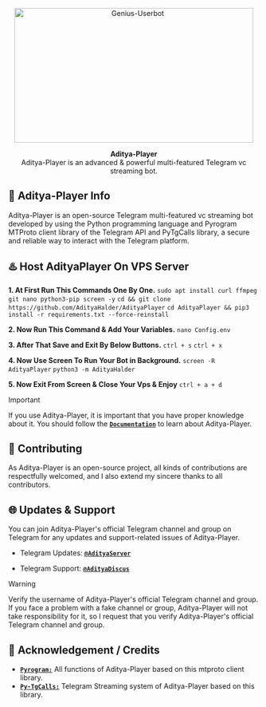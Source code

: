 <p align="center">
<a href="https://github.com/AdityaHalder/Aditya-Player"><img src="https://graph.org/file/918101d0ad6b1207e6201.png" height="270" width="480" alt="Genius-Userbot"/></a>
</p>

<p align="center">
<b>Aditya-Player</b><br/>
Aditya-Player is an advanced & powerful multi-featured Telegram vc streaming bot.
</p>

<h2>🤖 Aditya-Player Info</h2>
<p title="Aditya-Player">Aditya-Player is an open-source Telegram multi-featured vc streaming bot developed by using the Python programming language and Pyrogram MTProto client library of the Telegram API and PyTgCalls library, a secure and reliable way to interact with the Telegram platform.</p>

<h2>♨️ Host AdityaPlayer On VPS Server</h2>

**1. At First Run This Commands One By One.**
`sudo apt install curl ffmpeg git nano python3-pip screen -y`
```cd && git clone https://github.com/AdityaHalder/AdityaPlayer```
```cd AdityaPlayer && pip3 install -r requirements.txt --force-reinstall```

**2. Now Run This Command & Add Your Variables.**
```nano Config.env```

**3. After That Save and Exit By Below Buttons.**
```ctrl + s```
```ctrl + x```

**4. Now Use Screen To Run Your Bot in Background.**
```screen -R AdityaPlayer```
```python3 -m AdityaHalder```

**5. Now Exit From Screen & Close Your Vps & Enjoy**
```ctrl + a + d```


> [!IMPORTANT]
> If you use Aditya-Player, it is important that you have proper knowledge about it. You should follow the [**`Documentation`**](https://t.me/adityaserver) to learn about Aditya-Player.

<h2>🤝 Contributing</h2>
<p title="Contributing">As Aditya-Player is an open-source project, all kinds of contributions are respectfully welcomed, and I also extend my sincere thanks to all contributors.</p>

<h2>🌐 Updates & Support</h2>
<p title="Support">You can join Aditya-Player's official Telegram channel and group on Telegram for any updates and support-related issues of Aditya-Player.</p>

- Telegram Updates: [**`@AdityaServer`**](https://t.me/adityaserver)

- Telegram Support: [**`@AdityaDiscus`**](https://t.me/adityadiscus)
> [!WARNING]  
> Verify the username of Aditya-Player's official Telegram channel and group. If you face a problem with a fake channel or group, Aditya-Player will not take responsibility for it, so I request that you verify Aditya-Player's official Telegram channel and group.


<h2>📑 Acknowledgement / Credits</h2>

- [**`Pyrogram:`**](https://github.com/pyrogram) All functions of Aditya-Player based on this mtproto client library.
- [**`Py-TgCalls:`**](https://github.com/py-tgcalls) Telegram Streaming system of Aditya-Player based on this library.
